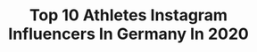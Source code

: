 ---
title: Top 10 Athletes Instagram Influencers In Germany In 2020
description: >-
  Find top athletes Instagram influencers in Germany in 2020. Most popular hashtags: #fit #motivation #fitness #training.
platform: Instagram
profiles:
  - username: "sharo.45"
    fullname: >-
      Ahmed Sharif
    location: "Germany"
    followers: 8675
    engagement: 1442
    commentsToLikes: 0.078684
    id: ck6u6ts32hok50j71pu5gu0rq
    verified: false
    hashtags: "#fitnessmotivation, #mondaymotivation, #coronavirus, #pucomedy"
  - username: "_plee1"
    fullname: >-
      Paris Lee
    location: "Germany"
    followers: 8642
    engagement: 1757
    commentsToLikes: 0.051946
    id: ck5bykqq0pc3h0i11imxwilce
    verified: true
    hashtags: "#nbasummerleague, #positivefashion, #londonfashionweek, #ijustwannahoop"
  - username: "runfit_nora"
    fullname: >-
      🅽🅾🆁🅰
    location: "Germany"
    followers: 29086
    engagement: 585
    commentsToLikes: 0.061597
    id: ck5ckpd36xcnr0i11iabo74p7
    verified: false
    hashtags: "#environmentfriendly, #laufsucht, #endurancetraining, #winwin"
  - username: "alina__th"
    fullname: >-
      A L I N A
    location: "Germany"
    followers: 8258
    engagement: 1054
    commentsToLikes: 0.071257
    id: ck5hj4vtng07c0i11fw4kooqm
    verified: false
    hashtags: "#limucancbd, #ryderwearwomen, #teambumbum, #winteriscoming"
  - username: "beatseb"
    fullname: >-
      Sebastian
    location: "Germany"
    followers: 111608
    engagement: 977
    commentsToLikes: 0.018717
    id: ck13avw1ssg9c0i19j1gac348
    verified: false
    hashtags: "#hairstyles, #funnyclips, #icelandtravel, #river"
  - username: "the_running_motivation"
    fullname: >-
      Bettina 🏃🏼‍♀️🐌 since 6.12.17
    location: "Germany"
    followers: 11775
    engagement: 746
    commentsToLikes: 0.076525
    id: ck14krjiyqyhj0i19j5sb0xgz
    verified: false
    hashtags: "#iamrunbox, #staythefuckhome, #sportswear, #whoknows"
  - username: "michelle_czaja"
    fullname: >-
      
    location: "Germany"
    followers: 123041
    engagement: 827
    commentsToLikes: 0.015589
    id: ck14i39a8df7n0i19b1195fyd
    verified: false
    hashtags: "#fit, #icaniwill, #teamnocardio, #ootd"
  - username: "uly_soccer7"
    fullname: >-
      Ulysses Llanez JR
    location: "Germany"
    followers: 16470
    engagement: 2102
    commentsToLikes: 0.023601
    id: ck6u61mprd0qu0j71iwuuxqdj
    verified: true
    hashtags: "#playinside, #playfortheworld"
  - username: "alicasmd"
    fullname: >-
      ᗩlica Ѕchmidt
    location: "Germany"
    followers: 706274
    engagement: 882
    commentsToLikes: 0.010806
    id: ck5bwbfbgldob0i11xw2m5per
    verified: true
    hashtags: "#foodspring, #sportmotivation, #worldindoortour, #pumafam"
  - username: "patriciakraft"
    fullname: >-
      Bodylove ┊ Fitness ┊🌱 Powered
    location: "Germany"
    followers: 207597
    engagement: 219
    commentsToLikes: 0.047404
    id: ck6tmfj8n7r5k0j71qjrtqxi6
    verified: false
    hashtags: "#sunnyday, #200k, #pewpewpew, #matched"
---
